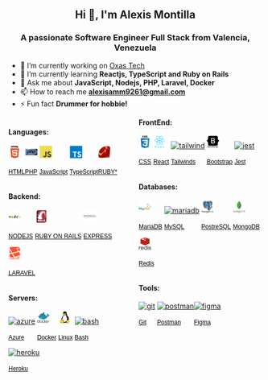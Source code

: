 <h2 align="center">Hi 👋, I'm Alexis Montilla</h2>
<h3 align="center">A passionate Software Engineer Full Stack from Valencia, Venezuela</h3>

- 🔭 I’m currently working on [Oxas Tech](https://oxas.tech/)
- 🌱 I’m currently learning **Reactjs, TypeScript and Ruby on Rails**
- 💬 Ask me about **JavaScript, Nodejs, PHP, Laravel, Docker**
- 📫 How to reach me **alexisamm9261@gmail.com**
- ⚡ Fun fact **Drummer for hobbie!**

<div style="-webkit-column-count: 2; -moz-column-count: 2; column-count: 2;">
<div><h4 align="left">Languages:</h4><div style="display: inline-block;">
<a href="https://www.w3.org/html/" target="_blank" rel="noreferrer"> <img src="https://raw.githubusercontent.com/devicons/devicon/master/icons/html5/html5-original-wordmark.svg" alt="html5" width="25" height="25"/> <p><small style="color:black;font-weight:500;font-size:12px;font-family:helvetica;">HTML</small></p></a> </div><div style="display: inline-block;"><a href="https://www.php.net" target="_blank" rel="noreferrer"> <img src="https://raw.githubusercontent.com/devicons/devicon/master/icons/php/php-original.svg" alt="php" width="25" height="25"/><p><small style="color:black;font-weight:500;font-size:12px;font-family:helvetica;">PHP</small></p></a> </div>
<div style="display: inline-block;"><a href="https://developer.mozilla.org/en-US/docs/Web/JavaScript" target="_blank" rel="noreferrer"> <img src="https://raw.githubusercontent.com/devicons/devicon/master/icons/javascript/javascript-original.svg" alt="javascript" width="25" height="25"/> 
<p><small style="color:black;font-weight:500;font-size:12px;font-family:helvetica;">JavaScript</small></p>
</a> 
</div>
<div style="display: inline-block;">
<a href="https://www.typescriptlang.org/" target="_blank" rel="noreferrer"> 
<img src="https://raw.githubusercontent.com/devicons/devicon/master/icons/typescript/typescript-original.svg" alt="typescript" width="25" height="25"/> 
<p><small style="color:black;font-weight:500;font-size:12px;font-family:helvetica;">TypeScript</small></p></a> </div><div style="display: inline-block;"><a href="https://www.ruby-lang.org/en/" target="_blank" rel="noreferrer"> 
<img src="https://raw.githubusercontent.com/devicons/devicon/master/icons/ruby/ruby-original.svg" alt="ruby" width="25" height="25"/> <p><small style="color:black;font-weight:500;font-size:12px;font-family:helvetica;">RUBY*</small></p>
</a> </div></div><div><h4 align="left">FrontEnd:</h4><div style="display: inline-block;"><a href="https://www.w3schools.com/css/" target="_blank" rel="noreferrer"> 
<img src="https://raw.githubusercontent.com/devicons/devicon/master/icons/css3/css3-original-wordmark.svg" alt="css3" width="25" height="25"/> 
<p><small style="color:black;font-weight:500;font-size:12px;font-family:helvetica;">CSS</small></p>
</a> 
</div>
<div style="display: inline-block;">
<a href="https://reactjs.org/" target="_blank" rel="noreferrer"> 
<img src="https://raw.githubusercontent.com/devicons/devicon/master/icons/react/react-original-wordmark.svg" alt="react" width="25" height="25"/> 
<p><small style="color:black;font-weight:500;font-size:12px;font-family:helvetica;">React</small></p>
</a>
</div>
<div style="display: inline-block;">
<a href="https://tailwindcss.com/" target="_blank" rel="noreferrer"> 
<img src="https://www.vectorlogo.zone/logos/tailwindcss/tailwindcss-icon.svg" alt="tailwind" width="25" height="25"/> 
<p><small style="color:black;font-weight:500;font-size:12px;font-family:helvetica;">Tailwinds</small></p>
</a>
</div>
<div style="display: inline-block;">
<a href="https://getbootstrap.com" target="_blank" rel="noreferrer"> 
<img src="https://raw.githubusercontent.com/devicons/devicon/master/icons/bootstrap/bootstrap-plain-wordmark.svg" alt="bootstrap" width="25" height="25"/> 
<p><small style="color:black;font-weight:500;font-size:12px;font-family:helvetica;">Bootstrap</small></p>
</a> 
</div>
<div style="display: inline-block;">
<a href="https://jestjs.io" target="_blank" rel="noreferrer"> 
<img src="https://www.vectorlogo.zone/logos/jestjsio/jestjsio-icon.svg" alt="jest" width="25" height="25"/> 
<p><small style="color:black;font-weight:500;font-size:12px;font-family:helvetica;">Jest</small></p>
</a>
</div>
</div>

</div>

<div style="-webkit-column-count: 2; -moz-column-count: 2; column-count: 2;">
<div>
<h4 align="left">Backend:</h4>
<div style="display: inline-block;">
<a href="https://nodejs.org" target="_blank" rel="noreferrer"> 
<img src="https://raw.githubusercontent.com/devicons/devicon/master/icons/nodejs/nodejs-original-wordmark.svg" alt="nodejs" width="25" height="25"/> 
<p><small style="color:black;font-weight:500;font-size:12px;font-family:helvetica;">NODEJS</small></p>
</a> 
</div>
<div style="display: inline-block;">
<a href="https://rubyonrails.org" target="_blank" rel="noreferrer"> 
<img src="https://raw.githubusercontent.com/devicons/devicon/master/icons/rails/rails-original-wordmark.svg" alt="rails" width="25" height="25"/> 
<p><small style="color:black;font-weight:500;font-size:12px;font-family:helvetica;">RUBY ON RAILS</small></p>
</a> 
</div>
<div style="display: inline-block;">
<a href="https://expressjs.com" target="_blank" rel="noreferrer"> 
<img src="https://raw.githubusercontent.com/devicons/devicon/master/icons/express/express-original-wordmark.svg" alt="express" width="25" height="25"/> 
<p><small style="color:black;font-weight:500;font-size:12px;font-family:helvetica;">EXPRESS</small></p>
</a> 
</div>
<div style="display: inline-block;">
<a href="https://laravel.com/" target="_blank" rel="noreferrer"> 
<img src="https://raw.githubusercontent.com/devicons/devicon/master/icons/laravel/laravel-plain-wordmark.svg" alt="laravel" width="25" height="25"/> 
<p><small style="color:black;font-weight:500;font-size:12px;font-family:helvetica;">LARAVEL</small></p>
</a> 
</div>
</div>

<div>
<h4 align="left">Databases:</h4>
<div style="display: inline-block;">
<a href="https://www.mysql.com/" target="_blank" rel="noreferrer"> 
<img src="https://raw.githubusercontent.com/devicons/devicon/master/icons/mysql/mysql-original-wordmark.svg" alt="mysql" width="25" height="25"/> <p><small style="color:black;font-weight:500;font-size:12px;font-family:helvetica;">MariaDB</small></p>
</a> 
</div>
<div style="display: inline-block;">
<a href="https://mariadb.org/" target="_blank" rel="noreferrer"> 
<img src="https://www.vectorlogo.zone/logos/mariadb/mariadb-icon.svg" alt="mariadb" width="25" height="25"/> <p><small style="color:black;font-weight:500;font-size:12px;font-family:helvetica;">MySQL</small></p>
</a> 
</div>
<div style="display: inline-block;">
<a href="https://www.postgresql.org" target="_blank" rel="noreferrer"> 
<img src="https://raw.githubusercontent.com/devicons/devicon/master/icons/postgresql/postgresql-original-wordmark.svg" alt="postgresql" width="25" height="25"/> 
<p><small style="color:black;font-weight:500;font-size:12px;font-family:helvetica;">PostreSQL</small></p>
</a> 
</div>
<div style="display: inline-block;">
<a href="https://www.mongodb.com/" target="_blank" rel="noreferrer"> 
<img src="https://raw.githubusercontent.com/devicons/devicon/master/icons/mongodb/mongodb-original-wordmark.svg" alt="mongodb" width="25" height="25"/> 
<p><small style="color:black;font-weight:500;font-size:12px;font-family:helvetica;">MongoDB</small></p>
</a> 
</div>
<div style="display: inline-block;">
<a href="https://redis.io" target="_blank" rel="noreferrer"> 
<img src="https://raw.githubusercontent.com/devicons/devicon/master/icons/redis/redis-original-wordmark.svg" alt="redis" width="25" height="25"/> 
<p><small style="color:black;font-weight:500;font-size:12px;font-family:helvetica;">Redis</small></p>
</a> 
</div>
</div>

</div>

<div style="-webkit-column-count: 2; -moz-column-count: 2; column-count: 2;">

<div>
<h4 align="left">Servers:</h4>
<div style="display: inline-block;">
<a href="https://azure.microsoft.com/en-in/" target="_blank" rel="noreferrer"> 
<img src="https://www.vectorlogo.zone/logos/microsoft_azure/microsoft_azure-icon.svg" alt="azure" width="25" height="25"/> 
<p><small style="color:black;font-weight:500;font-size:12px;font-family:helvetica;">Azure</small></p>
</a> 
</div>
<div style="display: inline-block;">
<a href="https://www.docker.com/" target="_blank" rel="noreferrer"> 
<img src="https://raw.githubusercontent.com/devicons/devicon/master/icons/docker/docker-original-wordmark.svg" alt="docker" width="25" height="25"/> 
<p><small style="color:black;font-weight:500;font-size:12px;font-family:helvetica;">Docker</small></p>
</a> 
</div>
<div style="display: inline-block;">
<a href="https://www.linux.org/" target="_blank" rel="noreferrer"> 
<img src="https://raw.githubusercontent.com/devicons/devicon/master/icons/linux/linux-original.svg" alt="linux" width="25" height="25"/> 
<p><small style="color:black;font-weight:500;font-size:12px;font-family:helvetica;">Linux</small></p>
</a> 
</div>
<div style="display: inline-block;">
<a href="https://www.gnu.org/software/bash/" target="_blank" rel="noreferrer"> 
<img src="https://www.vectorlogo.zone/logos/gnu_bash/gnu_bash-icon.svg" alt="bash" width="25" height="25"/> 
<p><small style="color:black;font-weight:500;font-size:12px;font-family:helvetica;">Bash</small></p>
</a> 
</div>
<div style="display: inline-block;">
<a href="https://heroku.com" target="_blank" rel="noreferrer"> 
<img src="https://www.vectorlogo.zone/logos/heroku/heroku-icon.svg" alt="heroku" width="25" height="25"/> 
<p><small style="color:black;font-weight:500;font-size:12px;font-family:helvetica;">Heroku</small></p>
</a> 
</div>
</div>

<div>
<h4 align="left">Tools:</h4>
<div style="display: inline-block;">
<a href="https://git-scm.com/" target="_blank" rel="noreferrer"> 
<img src="https://www.vectorlogo.zone/logos/git-scm/git-scm-icon.svg" alt="git" width="25" height="25"/> 
<p><small style="color:black;font-weight:500;font-size:12px;font-family:helvetica;">Git</small></p>
</a> 
</div>
<div style="display: inline-block;">
<a href="https://postman.com" target="_blank" rel="noreferrer"> 
<img src="https://www.vectorlogo.zone/logos/getpostman/getpostman-icon.svg" alt="postman" width="25" height="25"/> 
<p><small style="color:black;font-weight:500;font-size:12px;font-family:helvetica;">Postman</small></p>
</a> 
</div><div style="display: inline-block;"><a href="https://www.figma.com/" target="_blank" rel="noreferrer"> <img src="https://www.vectorlogo.zone/logos/figma/figma-icon.svg" alt="figma" width="25" height="25"/><p><small style="color:black;font-weight:500;font-size:12px;font-family:helvetica;">Figma</small></p></a></div></div></div>

